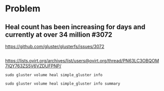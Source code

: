 # Problem
## Heal count has been increasing for days and currently at over 34 million #3072
https://github.com/gluster/glusterfs/issues/3072

##
https://lists.ovirt.org/archives/list/users@ovirt.org/thread/PN63LC3OBQOM7IQY763ZS5V6VZDUFPNP/


```
sudo gluster volume heal simple_gluster info

sudo gluster volume heal simple_gluster info summary
```
